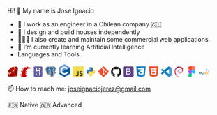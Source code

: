 Hi! 👋 My name is Jose Ignacio 

- 🔭 I work as an engineer in a Chilean company 🇨🇱
- 🏡 I design and build houses independently
- 👨🏻‍💻 I also create and maintain some commercial web applications. 
- 🌱 I’m currently learning Artificial Intelligence
- Languages and Tools:
  
  
<img src="https://github.com/devicons/devicon/blob/master/icons/ruby/ruby-original.svg" width="25" height="25"/> <img src="https://github.com/devicons/devicon/blob/master/icons/rails/rails-plain.svg" width="25" height="25"/>
<img src="https://github.com/devicons/devicon/blob/master/icons/heroku/heroku-plain.svg" width="25" height="25"/>
<img src="https://github.com/devicons/devicon/blob/master/icons/postgresql/postgresql-original.svg" width="25" height="25"/>
<img src="https://github.com/devicons/devicon/blob/master/icons/c/c-original.svg" width="30" height="30">
<img src="https://github.com/devicons/devicon/blob/master/icons/javascript/javascript-original.svg" width="25" height="25">
<img src="https://github.com/devicons/devicon/blob/master/icons/python/python-original.svg" width="25" height="25">
<img src="https://github.com/devicons/devicon/blob/master/icons/git/git-original.svg" width="25" height="25">
<img src="https://github.com/devicons/devicon/blob/master/icons/github/github-original.svg" width="25" height="25">
<img src="https://github.com/devicons/devicon/blob/master/icons/bootstrap/bootstrap-plain.svg" width="25" height="25">
<img src="https://github.com/devicons/devicon/blob/master/icons/css3/css3-original.svg" width="25" height="25"/>
<img src="https://github.com/devicons/devicon/blob/master/icons/html5/html5-original.svg" width="25" height="25"/>
<img src="https://github.com/devicons/devicon/blob/master/icons/vscode/vscode-original.svg" width="25" height="25"/>
<img src="https://github.com/devicons/devicon/blob/master/icons/debian/debian-original.svg" width="25" height="25"/>
<img src="https://github.com/devicons/devicon/blob/master/icons/figma/figma-original.svg" width="25" height="25"/>
<img src="https://github.com/devicons/devicon/blob/master/icons/mysql/mysql-original-wordmark.svg" width="25" height="25"/>


📫 How to reach me: joseignaciojerez@gmail.com

:es: Native
:gb: Advanced











